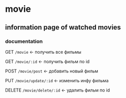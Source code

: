 # movie

## information page of watched movies

### documentation

GET `/movie` <- получить все фильмы

GET `/movie/:id` <- получить фильм по id

POST `/movie/post` <- добавить новый фильм

PUT `/movie/update/:id` <- изменить инфу фильма

DELETE `/movie/delete/:id` <- удалить фильм по id